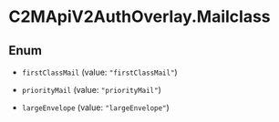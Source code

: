 # C2MApiV2AuthOverlay.Mailclass

## Enum


* `firstClassMail` (value: `"firstClassMail"`)

* `priorityMail` (value: `"priorityMail"`)

* `largeEnvelope` (value: `"largeEnvelope"`)


